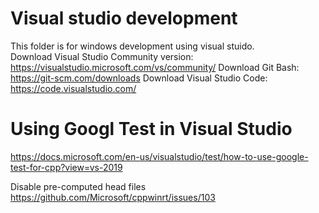 # Visual studio development 
This folder is for windows development using visual stuido.  
Download Visual Studio Community version: https://visualstudio.microsoft.com/vs/community/
Download Git Bash: https://git-scm.com/downloads
Download Visual Studio Code: https://code.visualstudio.com/


# Using Googl Test in Visual Studio  
https://docs.microsoft.com/en-us/visualstudio/test/how-to-use-google-test-for-cpp?view=vs-2019  

Disable pre-computed head files  
https://github.com/Microsoft/cppwinrt/issues/103  

#  


# 

# 







